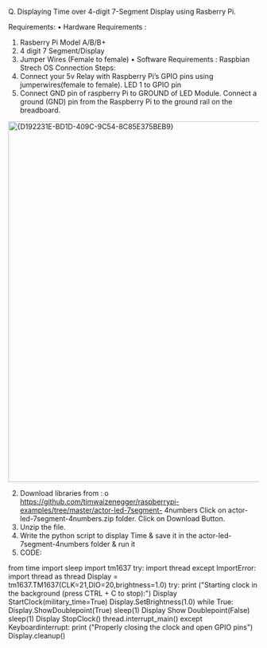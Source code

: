 Q. Displaying Time over 4-digit 7-Segment Display using Rasberry Pi.

Requirements:
• Hardware Requirements :
1. Rasberry Pi Model A/B/B+
2. 4 digit 7 Segment/Display
3. Jumper Wires (Female to female)
• Software Requirements :
Raspbian Strech OS
Connection Steps:
1.	Connect your 5v Relay with Raspberry Pi’s GPIO pins using jumperwires(female to female).
LED 1 to GPIO pin
2.	Connect GND pin of raspberry Pi to GROUND of LED Module.
Connect a ground (GND) pin from the Raspberry Pi to the ground rail on the breadboard.




<img width="724" alt="{D192231E-BD1D-409C-9C54-8C85E375BEB9}" src="https://github.com/user-attachments/assets/1c6d5619-f081-46fd-aff2-778be2b9a7f5">

2. Download libraries from :
o https://github.com/timwaizenegger/raspberrypi-examples/tree/master/actor-led-7segment-
4numbers
Click on actor-led-7segment-4numbers.zip folder. Click on Download Button.
3. Unzip the file.
4. Write the python script to display Time & save it in the actor-led-7segment-4numbers folder & run it
5. CODE:


from time import sleep
import tm1637
try:
import thread
except ImportError:
import thread as thread
Display = tm1637.TM1637(CLK=21,DIO=20,brightness=1.0)
try:
print ("Starting clock in the background (press CTRL + C to stop):")
Display StartClock(military_time=True)
Display.SetBrightness(1.0)
while True:
Display.ShowDoublepoint(True)
sleep(1)
Display Show Doublepoint(False)
sleep(1)
Display StopClock()
thread.interrupt_main()
except Keyboardinterrupt:
print ("Properly closing the clock and open GPIO pins")
Display.cleanup()
